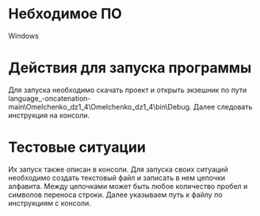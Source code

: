 # Небходимое ПО
 Windows
 # Действия для запуска программы
Для запуска необходимо скачать проект и открыть экзешник по пути language_-oncatenation-main\Omelchenko_dz1_4\Omelchenko_dz1_4\bin\Debug. Далее следовать инструкция на консоли.
 # Тестовые ситуации
 Их запуск также описан в консоли. Для запуска своих ситуаций необходимо создать текстовый файл и записать в нем цепочки алфавита. Между цепочками может быть любое количество пробел и символов переноса строки. Далее указываем путь к файлу по инструкциям с консоли.
